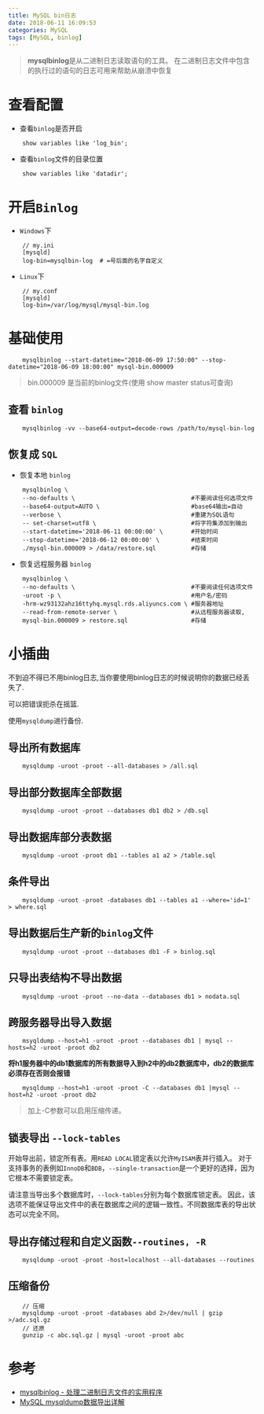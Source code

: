 ```yaml
---
title: MySQL bin日志
date: 2018-06-11 16:09:53
categories: MySQL
tags: [MySQL, binlog]
---
```


> **mysqlbinlog**是从二进制日志读取语句的工具。
在二进制日志文件中包含的执行过的语句的日志可用来帮助从崩溃中恢复

<!-- more -->

# 查看配置

- 查看`binlog`是否开启

```
    show variables like 'log_bin';
```

- 查看`binlog`文件的目录位置

```
    show variables like 'datadir';
```

# 开启`Binlog`

- `Windows`下

```
    // my.ini
    [mysqld]
    log-bin=mysqlbin-log  # =号后面的名字自定义
```

- `Linux`下

```
    // my.conf
    [mysqld]
    log-bin=/var/log/mysql/mysql-bin.log
```

# 基础使用

```
    mysqlbinlog --start-datetime="2018-06-09 17:50:00" --stop-datetime="2018-06-09 18:00:00" mysql-bin.000009
```

> bin.000009 是当前的binlog文件(使用 show master status可查询)

## 查看 `binlog`

```
    mysqlbinlog -vv --base64-output=decode-rows /path/to/mysql-bin-log
```

## 恢复成 `SQL`

- 恢复本地 `binlog`

```
    mysqlbinlog \
    --no-defaults \                                 #不要阅读任何选项文件
    --base64-output=AUTO \                          #base64输出=自动
    --verbose \                                     #重建为SQL语句
    -- set-charset=utf8 \                           #将字符集添加到输出
    --start-datetime='2018-06-11 00:00:00' \        #开始时间
    --stop-datetime='2018-06-12 00:00:00' \         #结束时间
    ./mysql-bin.000009 > /data/restore.sql          #存储
```

- 恢复远程服务器 `binlog`

```
    mysqlbinlog \
    --no-defaults \                                 #不要阅读任何选项文件
    -uroot -p \                                     #用户名/密码
    -hrm-wz93132ahz16ttyhq.mysql.rds.aliyuncs.com \ #服务器地址
    --read-from-remote-server \                     #从远程服务器读取,
    mysql-bin.000009 > restore.sql                  #存储
```

# 小插曲

不到迫不得已不用binlog日志,当你要使用binlog日志的时候说明你的数据已经丢失了.

可以把错误扼杀在摇篮.

使用`mysqldump`进行备份.

## 导出所有数据库

```
    mysqldump -uroot -proot --all-databases > /all.sql
```

## 导出部分数据库全部数据

```
    mysqldump -uroot -proot --databases db1 db2 > /db.sql
```

## 导出数据库部分表数据

```
    mysqldump -uroot -proot db1 --tables a1 a2 > /table.sql
```

## 条件导出

```
    mysqldump -uroot -proot -databases db1 --tables a1 --where='id=1' > where.sql
```

## 导出数据后生产新的`binlog`文件

```
    mysqldump -uroot -proot --databases db1 -F > binlog.sql
```

## 只导出表结构不导出数据

```
    mysqldump -uroot -proot --no-data --databases db1 > nodata.sql
```

## 跨服务器导出导入数据

```
    msyqldump --host=h1 -uroot -proot --databases db1 | mysql --hosts=h2 -uroot -proot db2
```

**将h1服务器中的db1数据库的所有数据导入到h2中的db2数据库中，db2的数据库必须存在否则会报错**

```
    mysqldump --host=h1 -uroot -proot -C --databases db1 |mysql --host=h2 -uroot -proot db2 
```

> 加上-C参数可以启用压缩传递。

## 锁表导出 `--lock-tables`

开始导出前，锁定所有表。用`READ LOCAL`锁定表以允许`MyISAM`表并行插入。
对于支持事务的表例如`InnoDB`和`BDB`，`--single-transaction`是一个更好的选择，因为它根本不需要锁定表。

请注意当导出多个数据库时，`--lock-tables`分别为每个数据库锁定表。
因此，该选项不能保证导出文件中的表在数据库之间的逻辑一致性。不同数据库表的导出状态可以完全不同。

## 导出存储过程和自定义函数`--routines, -R`

```
    mysqldump -uroot -proot -host=localhost --all-databases --routines
```

## 压缩备份

```
    // 压缩
    mysqldump -uroot -proot -databases abd 2>/dev/null | gzip >/adc.sql.gz
    // 还原
    gunzip -c abc.sql.gz | mysql -uroot -proot abc
```

# 参考

- [mysqlbinlog - 处理二进制日志文件的实用程序](https://dev.mysql.com/doc/refman/5.7/en/mysqlbinlog.html)
- [MySQL mysqldump数据导出详解](http://www.cnblogs.com/chenmh/p/5300370.html)